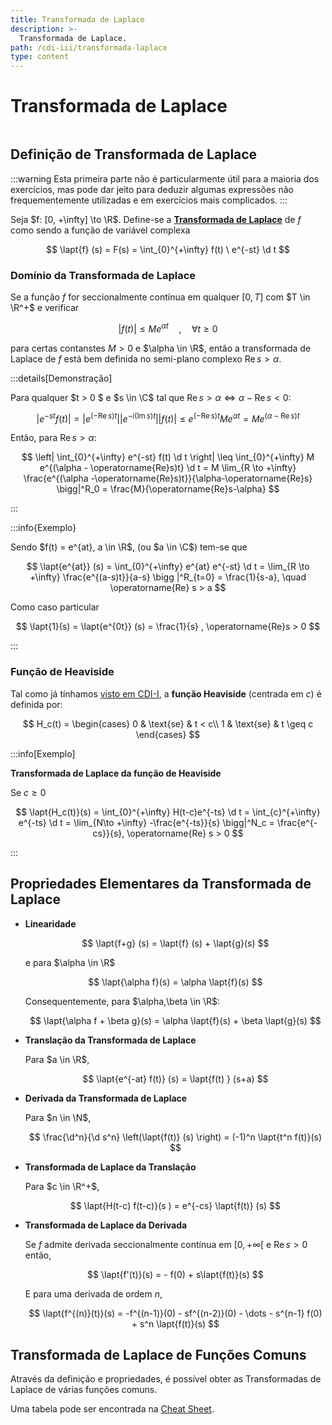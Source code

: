 ```yaml
---
title: Transformada de Laplace
description: >-
  Transformada de Laplace.
path: /cdi-iii/transformada-laplace
type: content
---
```


# Transformada de Laplace

```toc

```

## Definição de Transformada de Laplace

:::warning
Esta primeira parte não é particularmente útil para a maioria dos exercícios, mas pode dar jeito
para deduzir algumas expressões não frequementemente utilizadas e em exercícios mais complicados.
:::

Seja $f: [0, +\infty] \to \R$. Define-se a [**Transformada de Laplace**](color:green) de $f$ como sendo a função de variável complexa

$$
\lapt{f} (s) = F(s) = \int_{0}^{+\infty} f(t) \ e^{-st} \d t
$$

### Domínio da Transformada de Laplace

Se a função $f$ for seccionalmente contínua em qualquer $[0, T]$ com $T \in \R^+$ e verificar

$$
|f(t)| \leq M e^{\alpha t} \quad,\quad \forall t \geq 0
$$

para certas contanstes $M >0$ e $\alpha \in \R$, então a transformada de Laplace de $f$ está
bem definida no semi-plano complexo $\operatorname{Re} s > \alpha$.

:::details[Demonstração]

Para qualquer $t > 0 $ e $s \in \C$ tal que $\operatorname{Re} s > \alpha \Leftrightarrow \alpha - \operatorname{Re} s < 0$:

$$
\left|e^{-st} f(t) \right| = \left| e^{(-\operatorname{Re} s)t}\right| \left| e^{-i(\operatorname{Im} s)t} \right| \left| f(t) \right | \leq e^{(-\operatorname{Re} s) t} M e^{\alpha t} = M e^{(\alpha - \operatorname{Re}s)t}
$$

Então, para $\operatorname{Re} s > \alpha$:

$$
\left| \int_{0}^{+\infty} e^{-st} f(t) \d t \right| \leq \int_{0}^{+\infty} M e^{(\alpha - \operatorname{Re}s)t} \d t =
M \lim_{R \to +\infty} \frac{e^{(\alpha -\operatorname{Re}s)t}}{\alpha-\operatorname{Re}s} \bigg|^R_0 = \frac{M}{\operatorname{Re}s-\alpha}
$$

:::

:::info{Exemplo}

Sendo $f(t) = e^{at}, a \in \R$, (ou $a \in \C$) tem-se que

$$
\lapt{e^{at}} (s) = \int_{0}^{+\infty} e^{at} e^{-st} \d t = \lim_{R \to +\infty} \frac{e^{(a-s)t}}{a-s} \bigg |^R_{t=0} = \frac{1}{s-a}, \quad \operatorname{Re} s > a
$$

Como caso particular

$$
\lapt{1}(s) = \lapt{e^{0t}} (s) = \frac{1}{s} , \operatorname{Re}s > 0
$$

:::

### Função de Heaviside

Tal como já tínhamos [visto em CDI-I](/cdi-i/continuidade-limites#função-heaviside), a **função Heaviside** (centrada em $c$) é definida por:

$$
H_c(t) = \begin{cases}
0 & \text{se} & t < c\\
1 & \text{se} & t \geq c
\end{cases}
$$

:::info[Exemplo]

**Transformada de Laplace da função de Heaviside**

Se $c \geq 0$

$$
\lapt{H_c(t)}(s) = \int_{0}^{+\infty} H(t-c)e^{-ts} \d t = \int_{c}^{+\infty} e^{-ts} \d t = \lim_{N\to +\infty} -\frac{e^{-ts}}{s} \bigg|^N_c = \frac{e^{-cs}}{s}, \operatorname{Re} s > 0
$$

:::

## Propriedades Elementares da Transformada de Laplace

- **Linearidade**

  $$
  \lapt{f+g} (s) = \lapt{f} (s) + \lapt{g}(s)
  $$

  e para $\alpha \in \R$

  $$
  \lapt{\alpha f}(s) = \alpha \lapt{f}(s)
  $$

  Consequentemente, para $\alpha,\beta \in \R$:

  $$
  \lapt{\alpha f + \beta g}(s) = \alpha \lapt{f}(s) + \beta \lapt{g}(s)
  $$

- **Translação da Transformada de Laplace**

  Para $a \in \R$,

  $$
  \lapt{e^{-at} f(t)} (s) = \lapt{f(t) } (s+a)
  $$

- **Derivada da Transformada de Laplace**

  Para $n \in \N$,

  $$
  \frac{\d^n}{\d s^n} \left(\lapt{f(t)} (s) \right) = (-1)^n \lapt{t^n f(t)}(s)
  $$

- **Transformada de Laplace da Translação**

  Para $c \in \R^+$,

  $$
  \lapt{H(t-c) f(t-c)}(s ) = e^{-cs} \lapt{f(t)} (s)
  $$

- **Transformada de Laplace da Derivada**

  Se $f$ admite derivada seccionalmente contínua em $[0, +\infty[$ e $\operatorname{Re} s > 0$ então,

  $$
  \lapt{f'(t)}(s) = - f(0) + s\lapt{f(t)}(s)
  $$

  E para uma derivada de ordem $n$,

  $$
  \lapt{f^{(n)}(t)}(s) = -f^{(n-1)}(0) - sf^{(n-2)}(0) - \dots - s^{n-1} f(0) + s^n \lapt{f(t)}(s)
  $$

## Transformada de Laplace de Funções Comuns

Através da definição e propriedades, é possível obter as Transformadas de Laplace de várias funções comuns.

Uma tabela pode ser encontrada na [Cheat Sheet](/cdi-iii/cheatsheet/laplace-cheat).
